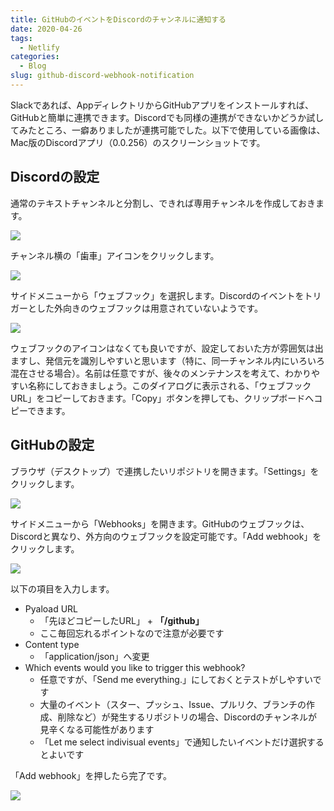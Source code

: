 ```yaml
---
title: GitHubのイベントをDiscordのチャンネルに通知する
date: 2020-04-26
tags:
  - Netlify
categories:
  - Blog
slug: github-discord-webhook-notification
---
```

Slackであれば、AppディレクトリからGitHubアプリをインストールすれば、GitHubと簡単に連携できます。Discordでも同様の連携ができないかどうか試してみたところ、一癖ありましたが連携可能でした。以下で使用している画像は、Mac版のDiscordアプリ（0.0.256）のスクリーンショットです。

## Discordの設定

通常のテキストチャンネルと分割し、できれば専用チャンネルを作成しておきます。

![](/uploads/2020/04/screenshot-2020-04-09-20.13.10.png)

チャンネル横の「歯車」アイコンをクリックします。

![](/uploads/2020/04/screenshot-2020-04-09-20.13.35.png)

サイドメニューから「ウェブフック」を選択します。Discordのイベントをトリガーとした外向きのウェブフックは用意されていないようです。

![](/uploads/2020/04/screenshot-2020-04-09-20.13.56.png)

ウェブフックのアイコンはなくても良いですが、設定しておいた方が雰囲気は出ますし、発信元を識別しやすいと思います（特に、同一チャンネル内にいろいろ混在させる場合）。名前は任意ですが、後々のメンテナンスを考えて、わかりやすい名称にしておきましょう。このダイアログに表示される、「ウェブフックURL」をコピーしておきます。「Copy」ボタンを押しても、クリップボードへコピーできます。

## GitHubの設定

ブラウザ（デスクトップ）で連携したいリポジトリを開きます。「Settings」をクリックします。

![](/uploads/2020/04/screenshot-2020-04-09-20.14.26.png)

サイドメニューから「Webhooks」を開きます。GitHubのウェブフックは、Discordと異なり、外方向のウェブフックを設定可能です。「Add webhook」をクリックします。

![](/uploads/2020/04/screenshot-2020-04-09-20.14.59.png)

以下の項目を入力します。

* Pyaload URL
  * 「先ほどコピーしたURL」 + **「/github」**
  * ここ毎回忘れるポイントなので注意が必要です
* Content type
  * 「application/json」へ変更
* Which events would you like to trigger this webhook?
  * 任意ですが、「Send me everything.」にしておくとテストがしやすいです
  * 大量のイベント（スター、プッシュ、Issue、プルリク、ブランチの作成、削除など）が発生するリポジトリの場合、Discordのチャンネルが見辛くなる可能性があります
  * 「Let me select indivisual events」で通知したいイベントだけ選択するとよいです

「Add webhook」を押したら完了です。

![](/uploads/2020/04/screenshot-2020-04-09-20.15.42.png)